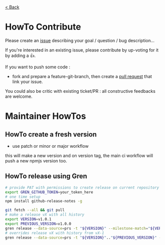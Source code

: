 [ < Back](../README.md)

# HowTo Contribute

Please create an [issue](https://github.com/boly38/lo-mqtt-nodejs/issues) describing your goal / question / bug description...

If you're interested in an existing issue, please contribute by up-voting for it by adding a :+1:.

If you want to push some code :
- fork and prepare a feature-git-branch, then create a [pull request](https://github.com/boly38/lo-mqtt-nodejs/pulls) that link your issue.

You could also be critic with existing ticket/PR : all constructive feedbacks are welcome.

# Maintainer HowTos
## HowTo create a fresh version
- use patch or minor or major workflow

this will make a new version and on version tag, the main ci workflow will push a new npmjs version too.

## HowTo release using Gren

```bash
# provide PAT with permissions to create release on current repository
export GREN_GITHUB_TOKEN=your_token_here
# one time setup
npm install github-release-notes -g

git fetch --all && git pull
# make a release vX with all history
export VERSION=v1.0.1
export PREVIOUS_VERSION=v1.0.0
gren release --data-source=prs -t "${VERSION}" --milestone-match="${VERSION}"
# overrides release vX with history from vX-1
gren release --data-source=prs -t "${VERSION}".."${PREVIOUS_VERSION}" --milestone-match="${VERSION}" --override
```
